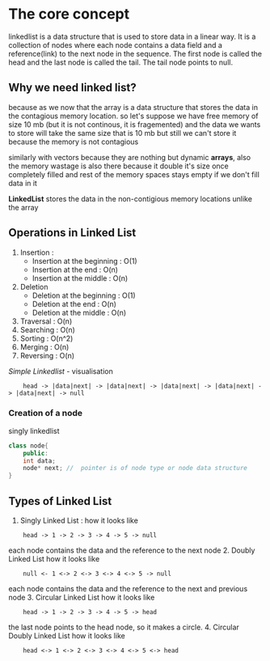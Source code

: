 # The core concept
linkedlist is a data structure that is used to store data in a linear way. It is a collection of nodes where each node contains a data field and a reference(link) to the next node in the sequence. The first node is called the head and the last node is called the tail. The tail node points to null.

## Why we need linked list?
because as we now that the array is a data structure that stores the data in the contagious memory location. so let's suppose we have free memory of size 10 mb (but it is not continous, it is fragemented) and the data we wants to store will take the same size that is 10 mb but still we can't store it because the memory is not contagious

similarly with vectors because they are nothing but dynamic __arrays__, also the memory wastage is also there because it double it's size once completely filled and rest of the memory spaces stays empty if we don't fill data in it


__LinkedList__ stores the data in the non-contigious memory locations unlike the array

## Operations in Linked List
1. Insertion : 
    - Insertion at the beginning : O(1)
    - Insertion at the end : O(n)
    - Insertion at the middle : O(n)
2. Deletion 
    - Deletion at the beginning : O(1)
    - Deletion at the end : O(n)
    - Deletion at the middle : O(n)
3. Traversal : O(n)
4. Searching : O(n)
5. Sorting : O(n^2)
6. Merging : O(n)
7. Reversing : O(n)

_Simple Linkedlist_ - visualisation

```
    head -> |data|next| -> |data|next| -> |data|next| -> |data|next| -> |data|next| -> null
```
### Creation of a node
singly linkedlist
```cpp
class node{
    public:
    int data;
    node* next; //  pointer is of node type or node data structure
}
```

## Types of Linked List

1. Singly Linked List : 
how it looks like
```
    head -> 1 -> 2 -> 3 -> 4 -> 5 -> null
```
each node contains the data and the reference to the next node
2. Doubly Linked List
how it looks like
```
    null <- 1 <-> 2 <-> 3 <-> 4 <-> 5 -> null
```
each node contains the data and the reference to the next and previous node
3. Circular Linked List
how it looks like
```
    head -> 1 -> 2 -> 3 -> 4 -> 5 -> head
```
the last node points to the head node, so it makes a circle.
4. Circular Doubly Linked List
how it looks like
```
    head <-> 1 <-> 2 <-> 3 <-> 4 <-> 5 <-> head
```




